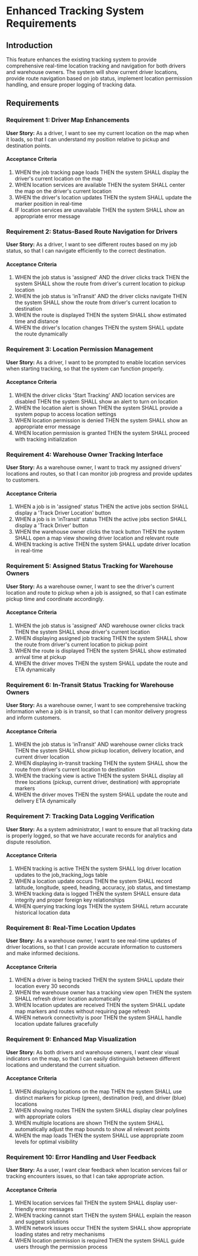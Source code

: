 # Enhanced Tracking System Requirements

## Introduction

This feature enhances the existing tracking system to provide comprehensive real-time location tracking and navigation for both drivers and warehouse owners. The system will show current driver locations, provide route navigation based on job status, implement location permission handling, and ensure proper logging of tracking data.

## Requirements

### Requirement 1: Driver Map Enhancements

**User Story:** As a driver, I want to see my current location on the map when it loads, so that I can understand my position relative to pickup and destination points.

#### Acceptance Criteria

1. WHEN the job tracking page loads THEN the system SHALL display the driver's current location on the map
2. WHEN location services are available THEN the system SHALL center the map on the driver's current location
3. WHEN the driver's location updates THEN the system SHALL update the marker position in real-time
4. IF location services are unavailable THEN the system SHALL show an appropriate error message

### Requirement 2: Status-Based Route Navigation for Drivers

**User Story:** As a driver, I want to see different routes based on my job status, so that I can navigate efficiently to the correct destination.

#### Acceptance Criteria

1. WHEN the job status is 'assigned' AND the driver clicks track THEN the system SHALL show the route from driver's current location to pickup location
2. WHEN the job status is 'inTransit' AND the driver clicks navigate THEN the system SHALL show the route from driver's current location to destination
3. WHEN the route is displayed THEN the system SHALL show estimated time and distance
4. WHEN the driver's location changes THEN the system SHALL update the route dynamically

### Requirement 3: Location Permission Management

**User Story:** As a driver, I want to be prompted to enable location services when starting tracking, so that the system can function properly.

#### Acceptance Criteria

1. WHEN the driver clicks 'Start Tracking' AND location services are disabled THEN the system SHALL show an alert to turn on location
2. WHEN the location alert is shown THEN the system SHALL provide a system popup to access location settings
3. WHEN location permission is denied THEN the system SHALL show an appropriate error message
4. WHEN location permission is granted THEN the system SHALL proceed with tracking initialization

### Requirement 4: Warehouse Owner Tracking Interface

**User Story:** As a warehouse owner, I want to track my assigned drivers' locations and routes, so that I can monitor job progress and provide updates to customers.

#### Acceptance Criteria

1. WHEN a job is in 'assigned' status THEN the active jobs section SHALL display a 'Track Driver Location' button
2. WHEN a job is in 'inTransit' status THEN the active jobs section SHALL display a 'Track Driver' button
3. WHEN the warehouse owner clicks the track button THEN the system SHALL open a map view showing driver location and relevant route
4. WHEN tracking is active THEN the system SHALL update driver location in real-time

### Requirement 5: Assigned Status Tracking for Warehouse Owners

**User Story:** As a warehouse owner, I want to see the driver's current location and route to pickup when a job is assigned, so that I can estimate pickup time and coordinate accordingly.

#### Acceptance Criteria

1. WHEN the job status is 'assigned' AND warehouse owner clicks track THEN the system SHALL show driver's current location
2. WHEN displaying assigned job tracking THEN the system SHALL show the route from driver's current location to pickup point
3. WHEN the route is displayed THEN the system SHALL show estimated arrival time at pickup
4. WHEN the driver moves THEN the system SHALL update the route and ETA dynamically

### Requirement 6: In-Transit Status Tracking for Warehouse Owners

**User Story:** As a warehouse owner, I want to see comprehensive tracking information when a job is in transit, so that I can monitor delivery progress and inform customers.

#### Acceptance Criteria

1. WHEN the job status is 'inTransit' AND warehouse owner clicks track THEN the system SHALL show pickup location, delivery location, and current driver location
2. WHEN displaying in-transit tracking THEN the system SHALL show the route from driver's current location to destination
3. WHEN the tracking view is active THEN the system SHALL display all three locations (pickup, current driver, destination) with appropriate markers
4. WHEN the driver moves THEN the system SHALL update the route and delivery ETA dynamically

### Requirement 7: Tracking Data Logging Verification

**User Story:** As a system administrator, I want to ensure that all tracking data is properly logged, so that we have accurate records for analytics and dispute resolution.

#### Acceptance Criteria

1. WHEN tracking is active THEN the system SHALL log driver location updates to the job_tracking_logs table
2. WHEN a location update occurs THEN the system SHALL record latitude, longitude, speed, heading, accuracy, job status, and timestamp
3. WHEN tracking data is logged THEN the system SHALL ensure data integrity and proper foreign key relationships
4. WHEN querying tracking logs THEN the system SHALL return accurate historical location data

### Requirement 8: Real-Time Location Updates

**User Story:** As a warehouse owner, I want to see real-time updates of driver locations, so that I can provide accurate information to customers and make informed decisions.

#### Acceptance Criteria

1. WHEN a driver is being tracked THEN the system SHALL update their location every 30 seconds
2. WHEN the warehouse owner has a tracking view open THEN the system SHALL refresh driver location automatically
3. WHEN location updates are received THEN the system SHALL update map markers and routes without requiring page refresh
4. WHEN network connectivity is poor THEN the system SHALL handle location update failures gracefully

### Requirement 9: Enhanced Map Visualization

**User Story:** As both drivers and warehouse owners, I want clear visual indicators on the map, so that I can easily distinguish between different locations and understand the current situation.

#### Acceptance Criteria

1. WHEN displaying locations on the map THEN the system SHALL use distinct markers for pickup (green), destination (red), and driver (blue) locations
2. WHEN showing routes THEN the system SHALL display clear polylines with appropriate colors
3. WHEN multiple locations are shown THEN the system SHALL automatically adjust the map bounds to show all relevant points
4. WHEN the map loads THEN the system SHALL use appropriate zoom levels for optimal visibility

### Requirement 10: Error Handling and User Feedback

**User Story:** As a user, I want clear feedback when location services fail or tracking encounters issues, so that I can take appropriate action.

#### Acceptance Criteria

1. WHEN location services fail THEN the system SHALL display user-friendly error messages
2. WHEN tracking cannot start THEN the system SHALL explain the reason and suggest solutions
3. WHEN network issues occur THEN the system SHALL show appropriate loading states and retry mechanisms
4. WHEN location permission is required THEN the system SHALL guide users through the permission process